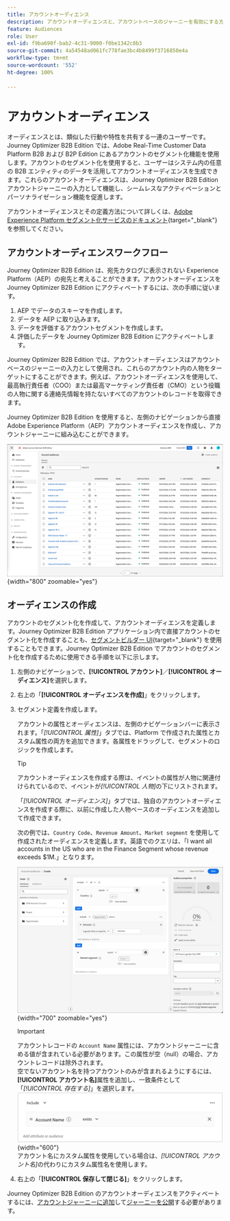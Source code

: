```yaml
---
title: アカウントオーディエンス
description: アカウントオーディエンスと、アカウントベースのジャーニーを有効にする方法について説明します。
feature: Audiences
role: User
exl-id: f9ba690f-bab2-4c31-9000-f0be1342c8b3
source-git-commit: 4a54548ad061fc778fae3bc4b8499f3716850e4a
workflow-type: tm+mt
source-wordcount: '552'
ht-degree: 100%

---
```


# アカウントオーディエンス

オーディエンスとは、類似した行動や特性を共有する一連のユーザーです。Journey Optimizer B2B Edition では、Adobe Real-Time Customer Data Platform B2B および B2P Edition にあるアカウントのセグメント化機能を使用します。アカウントのセグメント化を使用すると、ユーザーはシステム内の任意の B2B エンティティのデータを活用してアカウントオーディエンスを生成できます。これらのアカウントオーディエンスは、Journey Optimizer B2B Edition アカウントジャーニーの入力として機能し、シームレスなアクティベーションとパーソナライゼーション機能を促進します。

アカウントオーディエンスとその定義方法について詳しくは、[Adobe Experience Platform セグメント化サービスのドキュメント](https://experienceleague.adobe.com/ja/docs/experience-platform/segmentation/types/account-audiences){target="_blank"}を参照してください。

## アカウントオーディエンスワークフロー

Journey Optimizer B2B Edition は、宛先カタログに表示されない Experience Platform（AEP）の宛先と考えることができます。アカウントオーディエンスを Journey Optimizer B2B Edition にアクティベートするには、次の手順に従います。

1. AEP でデータのスキーマを作成します。
1. データを AEP に取り込みます。
1. データを評価するアカウントセグメントを作成します。
1. 評価したデータを Journey Optimizer B2B Edition にアクティベートします。

Journey Optimizer B2B Edition では、アカウントオーディエンスはアカウントベースのジャーニーの入力として使用され、これらのアカウント内の人物をターゲットにすることができます。例えば、アカウントオーディエンスを使用して、最高執行責任者（COO）または最高マーケティング責任者（CMO）という役職の人物に関する連絡先情報を持たないすべてのアカウントのレコードを取得できます。

Journey Optimizer B2B Edition を使用すると、左側のナビゲーションから直接 Adobe Experience Platform（AEP）アカウントオーディエンスを作成し、アカウントジャーニーに組み込むことができます。

![アカウントオーディエンスへのアクセス](./assets/account-audiences-browse.png){width="800" zoomable="yes"}

## オーディエンスの作成

アカウントのセグメント化を作成して、アカウントオーディエンスを定義します。Journey Optimizer B2B Edition アプリケーション内で直接アカウントのセグメント化を作成することも、[セグメントビルダー UI](https://experienceleague.adobe.com/ja/docs/experience-platform/segmentation/ui/segment-builder){target="_blank"} を使用することもできます。Journey Optimizer B2B Edition でアカウントのセグメント化を作成するために使用できる手順を以下に示します。

1. 左側のナビゲーションで、**[!UICONTROL アカウント]**／**[!UICONTROL オーディエンス]**&#x200B;を選択します。

1. 右上の「**[!UICONTROL オーディエンスを作成]**」をクリックします。

1. セグメント定義を作成します。

   アカウントの属性とオーディエンスは、左側のナビゲーションバーに表示されます。「_[!UICONTROL 属性]_」タブでは、Platform で作成された属性とカスタム属性の両方を追加できます。各属性をドラッグして、セグメントのロジックを作成します。

   >[!TIP]
   >
   >アカウントオーディエンスを作成する際は、イベントの属性が人物に関連付けられているので、イベントが&#x200B;_[!UICONTROL 人物]_&#x200B;の下にリストされます。<br/>
   >
   >「_[!UICONTROL オーディエンス]_」タブでは、独自のアカウントオーディエンスを作成する際に、以前に作成した人物ベースのオーディエンスを追加して作成できます。

   次の例では、`Country Code`、`Revenue Amount`、`Market segment` を使用して作成されたオーディエンスを定義します。英語でのクエリは、「I want all accounts in the US who are in the Finance Segment whose revenue exceeds $1M.」となります。

   ![アカウントオーディエンスセグメントビルダーの例](./assets/audience-segment-builder-US-finance-1M.png){width="700" zoomable="yes"}
   <br/>

   >[!IMPORTANT]
   >
   >アカウントレコードの `Account Name` 属性には、アカウントジャーニーに含める値が含まれている必要があります。この属性が空（null）の場合、アカウントレコードは除外されます。<br/>
   >空でないアカウント名を持つアカウントのみが含まれるようにするには、**[!UICONTROL アカウント名]**&#x200B;属性を追加し、一致条件として「_[!UICONTROL 存在する]_」を選択します。<br/>
   >![アカウント名属性が存在する](./assets/audience-segment-builder-account-name-exists.png){width="600"}
   ><br/>アカウント名にカスタム属性を使用している場合は、_[!UICONTROL アカウント名]_&#x200B;の代わりにカスタム属性名を使用します。

1. 右上の「**[!UICONTROL 保存して閉じる]**」をクリックします。

Journey Optimizer B2B Edition のアカウントオーディエンスをアクティベートするには、[アカウントジャーニーに追加](../journeys/journey-overview.md#add-the-account-audience-for-your-journey)して[ジャーニーを公開](../journeys/journey-overview.md)する必要があります。
